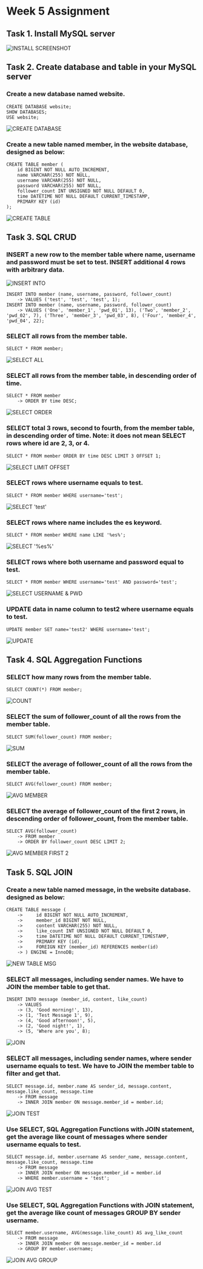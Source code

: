 # Week 5 Assignment

## Task 1. Install MySQL server
![INSTALL SCREENSHOT](/assets/1_Install.png "INSTALL")

## Task 2. Create database and table in your MySQL server

### Create a new database named website.
```
CREATE DATABASE website;
SHOW DATABASES;
USE website;
```
![CREATE DATABASE](/assets/2.1_Create_Use.png "CREATE DATABASE")
### Create a new table named member, in the website database, designed as below:
```
CREATE TABLE member (
    id BIGINT NOT NULL AUTO_INCREMENT,
    name VARCHAR(255) NOT NULL,
    username VARCHAR(255) NOT NULL,
    password VARCHAR(255) NOT NULL,
    follower_count INT UNSIGNED NOT NULL DEFAULT 0,
    time DATETIME NOT NULL DEFAULT CURRENT_TIMESTAMP,
    PRIMARY KEY (id)
);
```
![CREATE TABLE](/assets/2.2_Create_Table.png "CREATE TABLE")

## Task 3. SQL CRUD

### INSERT a new row to the member table where name, username and password must be set to test. INSERT additional 4 rows with arbitrary data.
![INSERT INTO](/assets/3.1_Insert_Member_Data.png "INSERT MEMBER")
```
INSERT INTO member (name, username, password, follower_count)
    -> VALUES ('test', 'test', 'test', 1);
INSERT INTO member (name, username, password, follower_count)
    -> VALUES ('One', 'member_1', 'pwd_01', 13), ('Two', 'member_2', 'pwd_02', 7), ('Three', 'member_3', 'pwd_03', 8), ('Four', 'member_4', 'pwd_04', 22);
```
### SELECT all rows from the member table.
```
SELECT * FROM member;
```
![SELECT ALL](/assets/3.2_Select_All_Rows.png "SELECT ALL ROW")
### SELECT all rows from the member table, in descending order of time.
```
SELECT * FROM member
    -> ORDER BY time DESC;
```
![SELECT ORDER](/assets/3.3_Select_DESC.png "SELECT ORDRE DESC")
### SELECT total 3 rows, second to fourth, from the member table, in descending order of time. Note: it does not mean SELECT rows where id are 2, 3, or 4.
```
SELECT * FROM member ORDER BY time DESC LIMIT 3 OFFSET 1;
```
![SELECT LIMIT OFFSET](/assets/3.4_Select_Offset_Limit.png "SELECT LIMIT OFFSET")
### SELECT rows where username equals to test.
```
SELECT * FROM member WHERE username='test';
```
![SELECT 'test'](/assets/3.5_Select_Test.png "SELECT TEST")
### SELECT rows where name includes the es keyword.
```
SELECT * FROM member WHERE name LIKE '%es%';
```
![SELECT '%es%'](/assets/3.6_Select_ES.png "SELECT ES")
### SELECT rows where both username and password equal to test.
```
SELECT * FROM member WHERE username='test' AND password='test';
```
![SELECT USERNAME & PWD](/assets/3.7_Select_USERNAME_PWD.png "SELECT USERNAME PWD")
### UPDATE data in name column to test2 where username equals to test.
```
UPDATE member SET name='test2' WHERE username='test';
```
![UPDATE](/assets/3.8_Update.png "UPDATE")

## Task 4. SQL Aggregation Functions
### SELECT how many rows from the member table.
```
SELECT COUNT(*) FROM member;
```
![COUNT](/assets/4.1_Count.png "COUNT")
### SELECT the sum of follower_count of all the rows from the member table.
```
SELECT SUM(follower_count) FROM member;
```
![SUM](/assets/4.2_Sum.png "SUM")
### SELECT the average of follower_count of all the rows from the member table.
```
SELECT AVG(follower_count) FROM member;
```
![AVG MEMBER](/assets/4.3_Average.png "AVG MEMBER")
### SELECT the average of follower_count of the first 2 rows, in descending order of follower_count, from the member table.
```
SELECT AVG(follower_count)
    -> FROM member
    -> ORDER BY follower_count DESC LIMIT 2;
```
![AVG MEMBER FIRST 2](/assets/4.4_Average_2.png "AVG MEMBER 2")

## Task 5. SQL JOIN
### Create a new table named message, in the website database. designed as below:
```
CREATE TABLE message (
    ->     id BIGINT NOT NULL AUTO_INCREMENT,
    ->     member_id BIGINT NOT NULL,
    ->     content VARCHAR(255) NOT NULL,
    ->     like_count INT UNSIGNED NOT NULL DEFAULT 0,
    ->     time DATETIME NOT NULL DEFAULT CURRENT_TIMESTAMP,
    ->     PRIMARY KEY (id),
    ->     FOREIGN KEY (member_id) REFERENCES member(id)
    -> ) ENGINE = InnoDB;
```
![NEW TABLE MSG](/assets/5.1_Create_Table_message.png "ADD message")
### SELECT all messages, including sender names. We have to JOIN the member table to get that.
```
INSERT INTO message (member_id, content, like_count)
    -> VALUES
    -> (3, 'Good morning!', 13),    
    -> (1, 'Test Message 1', 9),
    -> (4, 'Good afternoon!', 5),
    -> (2, 'Good night!', 1),
    -> (5, 'Where are you', 8);
```
![JOIN](/assets/5.2_Join.png "JOIN")
### SELECT all messages, including sender names, where sender username equals to test. We have to JOIN the member table to filter and get that.
```
SELECT message.id, member.name AS sender_id, message.content, message.like_count, message.time
    -> FROM message
    -> INNER JOIN member ON message.member_id = member.id;
```
![JOIN TEST](/assets/5.3_Join_2.png "JOIN TEST")
### Use SELECT, SQL Aggregation Functions with JOIN statement, get the average like count of messages where sender username equals to test.
```
SELECT message.id, member.username AS sender_name, message.content, message.like_count, message.time
    -> FROM message
    -> INNER JOIN member ON message.member_id = member.id
    -> WHERE member.username = 'test';
```
![JOIN AVG TEST](/assets/5.4_Join_AVG_test.png "JOIN AVG TEST")
### Use SELECT, SQL Aggregation Functions with JOIN statement, get the average like count of messages GROUP BY sender username.
```
SELECT member.username, AVG(message.like_count) AS avg_like_count
    -> FROM message
    -> INNER JOIN member ON message.member_id = member.id
    -> GROUP BY member.username;
```
![JOIN AVG GROUP](/assets/5.5_Join_AVG_group.png "JOIN AVG GROUP")


